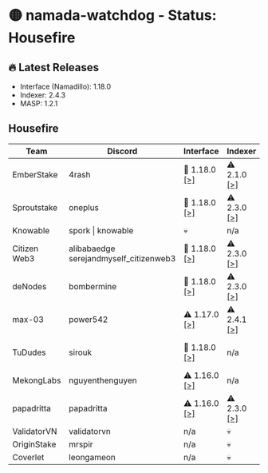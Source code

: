 # 🟡 namada-watchdog - Status: Housefire

## 🔥 Latest Releases
- Interface (Namadillo): 1.18.0
- Indexer: 2.4.3
- MASP: 1.2.1

## Housefire
| Team | Discord | Interface | Indexer | MASP |
|-|-|-|-|-|
| EmberStake | 4rash | 🎉 1.18.0  [[>]](https://namadillo-housefire.emberstake.xyz) | ⚠️ 2.1.0  [[>]](https://namada-housefire-idx.emberstake.xyz/health) | ⚠️ 1.1.0  [[>]](https://namada-housefire-masp-idx.emberstake.xyz/health) |
| Sproutstake | oneplus | 🎉 1.18.0  [[>]](https://housefire-interface.sproutstake.space/) | ⚠️ 2.3.0  [[>]](https://housefire-api.sproutstake.space/health) | ⚠️ 1.2.0  [[>]](https://housefire-masp-api.sproutstake.space/health) |
| Knowable | spork \| knowable | 💀 | n/a | n/a |
| Citizen Web3 | alibabaedge<br> serejandmyself_citizenweb3 | 🎉 1.18.0  [[>]](https://namadillo-housefire.citizenweb3.com) | ⚠️ 2.3.0  [[>]](https://indexer.namada-housefire.citizenweb3.com/health) | ⚠️ 1.2.0  [[>]](https://masp-indexer.namada-housefire.citizenweb3.com/health) |
| deNodes | bombermine | 🎉 1.18.0  [[>]](https://namadillo-housefire.denodes.xyz) | ⚠️ 2.3.0  [[>]](https://namada-housefire-indexer.denodes.xyz/health) | ⚠️ 1.2.0  [[>]](https://namada-housefire-masp-indexer.denodes.xyz/health) |
| max-03 | power542 | ⚠️ 1.17.0  [[>]](https://namadillo.housefire.max-03.xyz) | ⚠️ 2.4.1  [[>]](https://indexer.housefire.max-03.xyz/health) | 💀 |
| TuDudes | sirouk | 🎉 1.18.0  [[>]](https://interface.housefire.tududes.com) | n/a | ⚠️ 1.2.0  [[>]](https://masp.housefire.tududes.com/health) |
| MekongLabs | nguyenthenguyen | ⚠️ 1.16.0  [[>]](https://namadillo-housefire.pwa.mekonglabs.xyz/) | n/a | n/a |
| papadritta | papadritta | ⚠️ 1.16.0  [[>]](https://housefire.ui.papadritta.com) | ⚠️ 2.3.0  [[>]](https://housefire.indexer.papadritta.com/health) | n/a |
| ValidatorVN | validatorvn | n/a | 💀 | 💀 |
| OriginStake | mrspir | n/a | 💀 | 💀 |
| Coverlet | leongameon | n/a | 💀 | n/a |